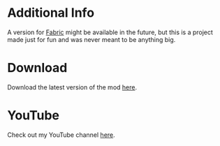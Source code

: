 # Additional Info

A version for [Fabric](https://fabricmc.net/) might be available in the future, but this is a project made just for fun and was never meant to be anything big.

# Download

Download the latest version of the mod [here](https://github.com/StarSNG25/SNG-Arsenal/releases/tag/1.16.5-1.0.0.1-forge).

# YouTube

Check out my YouTube channel [here](https://www.youtube.com/channel/UCp4MTKDx9wSJd0BrzSwgHzQ).
